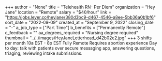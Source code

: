 +++
author = "None"
title = "Telehealth RN- Per Diem"
organization = "Hey Jane"
location = "Remote"
salary = "$40/hour"
link = "https://jobs.lever.co/heyjane/380d3bc9-d467-4546-a8ee-5bb36a0b1bf6"
sort_date = "2022-09-09"
created_at = "September 9, 2022"
closing_date = "-"
a_job_type = ["Part Time"]
b_benefits = ["Permanently Remote"]
c_feedback = ""
aa_degrees_required = "Nursing degree required"
thumbnail = "../../images/HeyJaneLetterhead_d42b02e2.jpg"
+++
3 shifts per month
10a EST - 8p EST
Fully Remote
Requires abortion experience 
Day to day: talk with patients over secure messaging app, answering questions, triaging, reviewing intake submissions. 